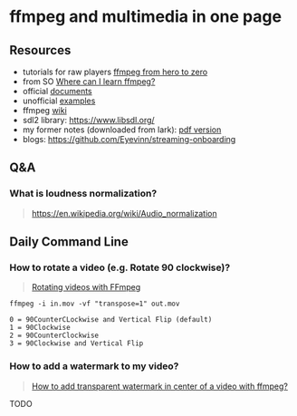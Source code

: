 # ffmpeg and multimedia in one page

## Resources

- tutorials for raw players [ffmpeg from hero to zero](https://ffmpegfromzerotohero.com/)
- from SO [Where can I learn ffmpeg?](https://stackoverflow.com/questions/60230868/where-can-i-learn-ffmpeg)
- official [documents](https://ffmpeg.org/documentation.html)
- unofficial [examples](https://hhsprings.bitbucket.io/docs/programming/examples/ffmpeg/index.html#)
- ffmpeg [wiki](https://trac.ffmpeg.org/wiki)
- sdl2 library: https://www.libsdl.org/
- my former notes (downloaded from lark): [pdf version](./pdfs/ffmpeg.pdf)
- blogs: https://github.com/Eyevinn/streaming-onboarding

## Q&A

### What is loudness normalization?

> https://en.wikipedia.org/wiki/Audio_normalization

## Daily Command Line

### How to rotate a video (e.g.  Rotate 90 clockwise)?

> [Rotating videos with FFmpeg](https://stackoverflow.com/questions/3937387/rotating-videos-with-ffmpeg)

```
ffmpeg -i in.mov -vf "transpose=1" out.mov
```

```
0 = 90CounterCLockwise and Vertical Flip (default)
1 = 90Clockwise
2 = 90CounterClockwise
3 = 90Clockwise and Vertical Flip
```

### How to add a watermark to my video?

> [How to add transparent watermark in center of a video with ffmpeg?](https://stackoverflow.com/questions/10918907/how-to-add-transparent-watermark-in-center-of-a-video-with-ffmpeg)

TODO
